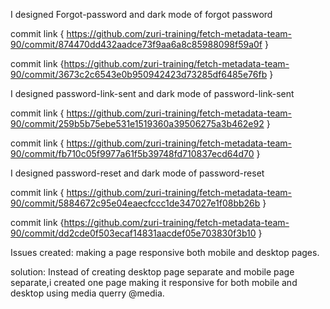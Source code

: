 I designed Forgot-password and dark mode of forgot password

commit link  { https://github.com/zuri-training/fetch-metadata-team-90/commit/874470dd432aadce73f9aa6a8c85988098f59a0f }

commit link  {https://github.com/zuri-training/fetch-metadata-team-90/commit/3673c2c6543e0b950942423d73285df6485e76fb }

I designed password-link-sent and dark mode of password-link-sent 

commit link  { https://github.com/zuri-training/fetch-metadata-team-90/commit/259b5b75ebe531e1519360a39506275a3b462e92 }

commit link  { https://github.com/zuri-training/fetch-metadata-team-90/commit/fb710c05f9977a61f5b39748fd710837ecd64d70 }

I designed password-reset and dark mode of password-reset 

commit link  { https://github.com/zuri-training/fetch-metadata-team-90/commit/5884672c95e04eaecfccc1de347027e1f08bb26b }

commit link  {https://github.com/zuri-training/fetch-metadata-team-90/commit/dd2cde0f503ecaf14831aacdef05e703830f3b10 } 


Issues created: making a page responsive both mobile and desktop pages.


solution: Instead of creating desktop page separate and mobile page separate,i created one page making it responsive for both mobile and desktop using media querry @media.
